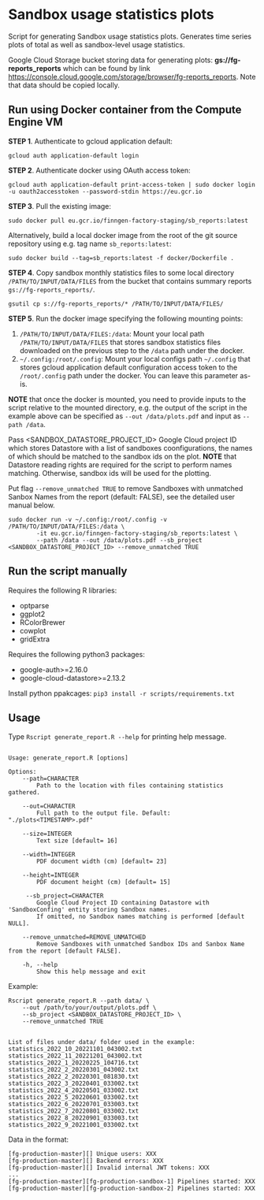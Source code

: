 # Sandbox usage statistics plots

Script for generating Sandbox usage statistics plots. Generates time series plots of total as well as sandbox-level usage statistics.

Google Cloud Storage bucket storing data for generating plots: **gs://fg-reports_reports** which can be found by link https://console.cloud.google.com/storage/browser/fg-reports_reports. Note that data should be copied locally.

## Run using Docker container from the Compute Engine VM

**STEP 1**. Authenticate to gcloud application default:
```
gcloud auth application-default login
```

**STEP 2**. Authenticate docker using OAuth access token:
```
gcloud auth application-default print-access-token | sudo docker login -u oauth2accesstoken --password-stdin https://eu.gcr.io
```

**STEP 3**. Pull the existing image:

```
sudo docker pull eu.gcr.io/finngen-factory-staging/sb_reports:latest
```

Alternatively, build a local docker image from the root of the git source repository using e.g. tag name `sb_reports:latest`:
```
sudo docker build --tag=sb_reports:latest -f docker/Dockerfile .
```

**STEP 4**. Copy sandbox monthly statistics files to some local directory `/PATH/TO/INPUT/DATA/FILES` from the bucket that contains summary reports `gs://fg-reports_reports/`. 
```
gsutil cp s://fg-reports_reports/* /PATH/TO/INPUT/DATA/FILES/
```

**STEP 5**. Run the docker image specifying the following mounting points:
1. `/PATH/TO/INPUT/DATA/FILES:/data`: Mount your local path `/PATH/TO/INPUT/DATA/FILES` that stores sandbox statistics files downloaded on the previous step to the `/data` path under the docker. 
2. `~/.config:/root/.config`: Mount your local configs path `~/.config` that stores gcloud application default configuration access token to the `/root/.config` path under the docker. You can leave this parameter as-is.

**NOTE** that once the docker is mounted, you need to provide inputs to the script relative to the mounted directory, e.g. the output of the script in the example above can be specified as `--out /data/plots.pdf` and input as `--path /data`.

Pass <SANDBOX_DATASTORE_PROJECT_ID> Google Cloud project ID which stores Datastore with a list of sandboxes coonfigurations, the names of which should be matched to the sandbox ids on the plot. **NOTE** that Datastore reading rights are required for the script to perform names matching. Otherwise, sandbox ids will be used for the plotting. 

Put flag `--remove_unmatched TRUE` to remove Sandboxes with unmatched Sanbox Names from the report (default: FALSE), see the detailed user manual below.

```
sudo docker run -v ~/.config:/root/.config -v /PATH/TO/INPUT/DATA/FILES:/data \
        -it eu.gcr.io/finngen-factory-staging/sb_reports:latest \
		--path /data --out /data/plots.pdf --sb_project <SANDBOX_DATASTORE_PROJECT_ID> --remove_unmatched TRUE
```


## Run the script manually

Requires the following R libraries:
- optparse
- ggplot2
- RColorBrewer
- cowplot
- gridExtra

Requires the following python3 packages:
- google-auth>=2.16.0
- google-cloud-datastore>=2.13.2

Install python ppakcages: `pip3 install -r scripts/requirements.txt`


## Usage 

Type `Rscript generate_report.R --help` for printing help message. 

```

Usage: generate_report.R [options]

Options:
	--path=CHARACTER
		Path to the location with files containing statistics gathered.

	--out=CHARACTER
		Full path to the output file. Default: "./plots<TIMESTAMP>.pdf"

	--size=INTEGER
		Text size [default= 16]

	--width=INTEGER
		PDF document width (cm) [default= 23]

	--height=INTEGER
		PDF document height (cm) [default= 15]
	
	 --sb_project=CHARACTER
        Google Cloud Project ID containing Datastore with 'SandboxConfing' entity storing Sandbox names. 
		If omitted, no Sandbox names matching is performed [default NULL].

    --remove_unmatched=REMOVE_UNMATCHED
        Remove Sandboxes with unmatched Sandbox IDs and Sanbox Name from the report [default FALSE].

	-h, --help
		Show this help message and exit

```

Example:


```
Rscript generate_report.R --path data/ \
	--out /path/to/your/output/plots.pdf \
	--sb_project <SANDBOX_DATASTORE_PROJECT_ID> \
	--remove_unmatched TRUE


List of files under data/ folder used in the example:
statistics_2022_10_20221101_043002.txt
statistics_2022_11_20221201_043002.txt
statistics_2022_1_20220225_104716.txt
statistics_2022_2_20220301_043002.txt
statistics_2022_2_20220301_081830.txt
statistics_2022_3_20220401_033002.txt
statistics_2022_4_20220501_033002.txt
statistics_2022_5_20220601_033002.txt
statistics_2022_6_20220701_033003.txt
statistics_2022_7_20220801_033002.txt
statistics_2022_8_20220901_033003.txt
statistics_2022_9_20221001_033002.txt
```

Data in the format:
```
[fg-production-master][] Unique users: XXX
[fg-production-master][] Backend errors: XXX
[fg-production-master][] Invalid internal JWT tokens: XXX
...
[fg-production-master][fg-production-sandbox-1] Pipelines started: XXX
[fg-production-master][fg-production-sandbox-2] Pipelines started: XXX
```





